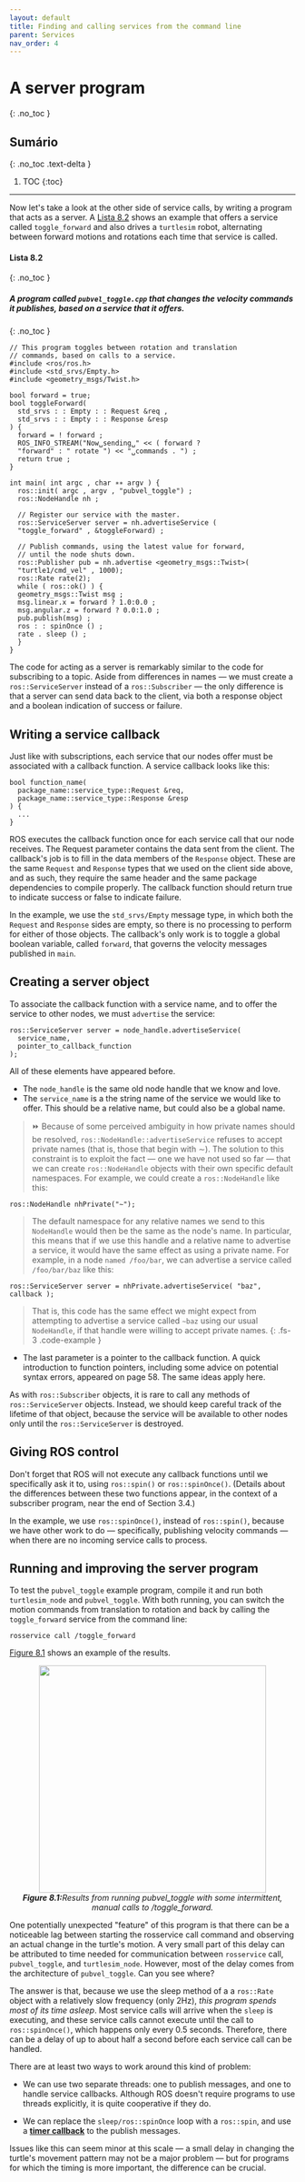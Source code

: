 ```yaml
---
layout: default
title: Finding and calling services from the command line
parent: Services
nav_order: 4
---
```

# A server program
{: .no_toc }

## Sumário
{: .no_toc .text-delta }

1. TOC
{:toc}
---

Now let's take a look at the other side of service calls, by writing a program that acts as a
server. A [Lista 8.2](#lista-82) shows an example that offers a service called `toggle_forward` and also
drives a `turtlesim` robot, alternating between forward motions and rotations each time
that service is called.

#### **Lista 8.2**
{: .no_toc }
##### A program called  `pubvel_toggle.cpp` that changes the velocity commands it publishes, based on a service that it offers.
{: .no_toc }
```
// This program toggles between rotation and translation
// commands, based on calls to a service.
#include <ros/ros.h>
#include <std_srvs/Empty.h>
#include <geometry_msgs/Twist.h>

bool forward = true;
bool toggleForward(
  std_srvs : : Empty : : Request &req ,
  std_srvs : : Empty : : Response &resp
) {
  forward = ! forward ;
  ROS_INFO_STREAM("Now␣sending␣" << ( forward ?
  "forward" : " rotate ") << "␣commands . ") ;
  return true ;
}

int main( int argc , char ∗∗ argv ) {
  ros::init( argc , argv , "pubvel_toggle") ;
  ros::NodeHandle nh ;

  // Register our service with the master.
  ros::ServiceServer server = nh.advertiseService (
  "toggle_forward" , &toggleForward) ;

  // Publish commands, using the latest value for forward,
  // until the node shuts down.
  ros::Publisher pub = nh.advertise <geometry_msgs::Twist>(
  "turtle1/cmd_vel" , 1000);
  ros::Rate rate(2);
  while ( ros::ok() ) {
  geometry_msgs::Twist msg ;
  msg.linear.x = forward ? 1.0:0.0 ;
  msg.angular.z = forward ? 0.0:1.0 ;
  pub.publish(msg) ;
  ros : : spinOnce () ;
  rate . sleep () ;
  }
}
```

The code for acting as a server is remarkably similar to the code for subscribing to a
topic. Aside from differences in names — we must create a `ros::ServiceServer` instead of a
`ros::Subscriber` — the only difference is that a server can send data back to the client, via
both a response object and a boolean indication of success or failure.

## Writing a service callback 
Just like with subscriptions, each service that our nodes offer
must be associated with a callback function. A service callback looks like this:

```
bool function_name(
  package_name::service_type::Request &req,
  package_name::service_type::Response &resp
) {
  ...
}
```

ROS executes the callback function once for each service call that our node receives. The
Request parameter contains the data sent from the client. The callback's job is to fill in
the data members of the `Response` object. These are the same `Request` and `Response`
types that we used on the client side above, and as such, they require the same header and
the same package dependencies to compile properly. The callback function should return
true to indicate success or false to indicate failure.

In the example, we use the `std_srvs/Empty` message type, in which both the `Request`
and `Response` sides are empty, so there is no processing to perform for either of those
objects. The callback's only work is to toggle a global boolean variable, called `forward`,
that governs the velocity messages published in `main`.

## Creating a server object
 To associate the callback function with a service name, and to
offer the service to other nodes, we must `advertise` the service:

```
ros::ServiceServer server = node_handle.advertiseService(
  service_name,
  pointer_to_callback_function
);
```

All of these elements have appeared before.

- The `node_handle` is the same old node handle that we know and love.
- The `service_name` is a the string name of the service we would like to offer. This
should be a relative name, but could also be a global name.

> ⏩ Because of some perceived ambiguity in how private names should be resolved,
`ros::NodeHandle::advertiseService` refuses to accept private names
(that is, those that begin with ∼). The solution to this constraint is to exploit
the fact — one we have not used so far — that we can create `ros::NodeHandle`
objects with their own specific default namespaces. For example, we could
create a `ros::NodeHandle` like this:
```
ros::NodeHandle nhPrivate("∼");
```
> The default namespace for any relative names we send to this `NodeHandle`
would then be the same as the node's name. In particular, this means that if
we use this handle and a relative name to advertise a service, it would have the
same effect as using a private name. For example, in a node `named /foo/bar`,
we can advertise a service called `/foo/bar/baz` like this:
```
ros::ServiceServer server = nhPrivate.advertiseService( "baz", callback );
```
> That is, this code has the same effect we might expect from attempting to
advertise a service called `∼baz` using our usual `NodeHandle`, if that handle
were willing to accept private names.
{: .fs-3 .code-example }

- The last parameter is a pointer to the callback function. A quick introduction to
function pointers, including some advice on potential syntax errors, appeared on
page 58. The same ideas apply here.

As with `ros::Subscriber` objects, it is rare to call any methods of `ros::ServiceServer` objects.
Instead, we should keep careful track of the lifetime of that object, because the service will
be available to other nodes only until the `ros::ServiceServer` is destroyed.

## Giving ROS control
 Don't forget that ROS will not execute any callback functions until we
specifically ask it to, using `ros::spin()` or `ros::spinOnce()`. (Details about the differences
between these two functions appear, in the context of a subscriber program, near the end
of Section 3.4.)

In the example, we use `ros::spinOnce()`, instead of `ros::spin()`, because we have other
work to do — specifically, publishing velocity commands — when there are no incoming service calls to process.

## Running and improving the server program

To test the `pubvel_toggle` example program, compile it and run both `turtlesim_node`
and `pubvel_toggle`. With both running, you can switch the motion commands from
translation to rotation and back by calling the `toggle_forward` service from the command
line:
```
rosservice call /toggle_forward
```
[Figure 8.1](#8.1) shows an example of the results.

<p align="center">
  <img src="https://user-images.githubusercontent.com/48807586/126572334-c4f25ce9-22ec-48c2-bace-1e318dc51579.png" width="400"/><br>
  <i><b><a name="8.1"> Figure 8.1:</a></b>Results from running pubvel_toggle with some intermittent, manual calls to /toggle_forward.</i>
</p>

One potentially unexpected "feature" of this program is that there can be a noticeable
lag between starting the rosservice call command and observing an actual change in the
turtle's motion. A very small part of this delay can be attributed to time needed for communication
between `rosservice` call, `pubvel_toggle`, and `turtlesim_node`. However, most
of the delay comes from the architecture of `pubvel_toggle`. Can you see where?

The answer is that, because we use the sleep method of a a `ros::Rate` object with a
relatively slow frequency (only 2Hz), *this program spends most of its time asleep*. Most
service calls will arrive when the `sleep` is executing, and these service calls cannot execute
until the call to `ros::spinOnce()`, which happens only every 0.5 seconds. Therefore, there
can be a delay of up to about half a second before each service call can be handled.

There are at least two ways to work around this kind of problem:

- We can use two separate threads: one to publish messages, and one to handle service
callbacks. Although ROS doesn't require programs to use threads explicitly, it is quite
cooperative if they do.

- We can replace the `sleep/ros::spinOnce` loop with a `ros::spin`, and use a [**timer callback**](http://wiki.ros.org/roscpp/Overview/Timers)
to the publish messages.

Issues like this can seem minor at this scale — a small delay in changing the turtle's
movement pattern may not be a major problem — but for programs for which the timing is more
important, the difference can be crucial.
